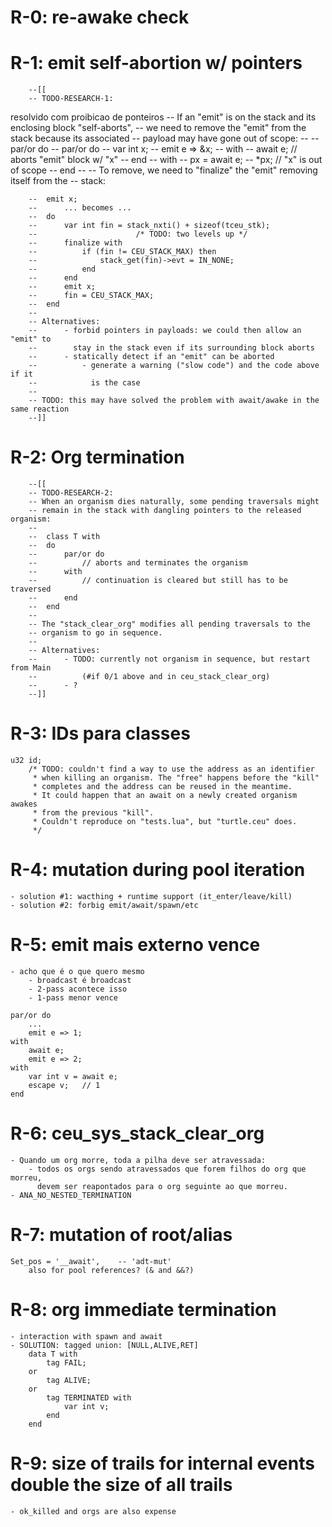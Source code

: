 # R-0: re-awake check

# R-1: emit self-abortion w/ pointers
        --[[
        -- TODO-RESEARCH-1:
resolvido com proibicao de ponteiros
        -- If an "emit" is on the stack and its enclosing block "self-aborts",
        -- we need to remove the "emit" from the stack because its associated
        -- payload may have gone out of scope:
        --
        --  par/or do
        --      par/or do
        --          var int x;
        --          emit e => &x;
        --      with
        --          await e;    // aborts "emit" block w/ "x"
        --      end
        --  with
        --      px = await e;
        --      *px;            // "x" is out of scope
        --  end
        --
        -- To remove, we need to "finalize" the "emit" removing itself from the
        -- stack:

        --  emit x;
        --      ... becomes ...
        --  do
        --      var int fin = stack_nxti() + sizeof(tceu_stk);
        --                      /* TODO: two levels up */
        --      finalize with
        --          if (fin != CEU_STACK_MAX) then
        --              stack_get(fin)->evt = IN_NONE;
        --          end
        --      end
        --      emit x;
        --      fin = CEU_STACK_MAX;
        --  end
        --
        -- Alternatives:
        --      - forbid pointers in payloads: we could then allow an "emit" to
        --        stay in the stack even if its surrounding block aborts
        --      - statically detect if an "emit" can be aborted
        --          - generate a warning ("slow code") and the code above if it
        --            is the case
        --
        -- TODO: this may have solved the problem with await/awake in the same reaction
        --]]

# R-2: Org termination
        --[[
        -- TODO-RESEARCH-2:
        -- When an organism dies naturally, some pending traversals might
        -- remain in the stack with dangling pointers to the released organism:
        --
        --  class T with
        --  do
        --      par/or do
        --          // aborts and terminates the organism
        --      with
        --          // continuation is cleared but still has to be traversed
        --      end
        --  end
        --
        -- The "stack_clear_org" modifies all pending traversals to the
        -- organism to go in sequence.
        --
        -- Alternatives:
        --      - TODO: currently not organism in sequence, but restart from Main
        --          (#if 0/1 above and in ceu_stack_clear_org)
        --      - ?
        --]]

# R-3: IDs para classes

    u32 id;
        /* TODO: couldn't find a way to use the address as an identifier
         * when killing an organism. The "free" happens before the "kill"
         * completes and the address can be reused in the meantime.
         * It could happen that an await on a newly created organism awakes
         * from the previous "kill".
         * Couldn't reproduce on "tests.lua", but "turtle.ceu" does.
         */
# R-4: mutation during pool iteration
    - solution #1: wacthing + runtime support (it_enter/leave/kill)
    - solution #2: forbig emit/await/spawn/etc

# R-5: emit mais externo vence
    - acho que é o que quero mesmo
        - broadcast é broadcast
        - 2-pass acontece isso
        - 1-pass menor vence

    par/or do
        ...
        emit e => 1;
    with
        await e;
        emit e => 2;
    with
        var int v = await e;
        escape v;   // 1
    end

# R-6: ceu_sys_stack_clear_org
    - Quando um org morre, toda a pilha deve ser atravessada:
        - todos os orgs sendo atravessados que forem filhos do org que morreu, 
          devem ser reapontados para o org seguinte ao que morreu.
    - ANA_NO_NESTED_TERMINATION

# R-7: mutation of root/alias
    Set_pos = '__await',    -- 'adt-mut'
        also for pool references? (& and &&?)

# R-8: org immediate termination
    - interaction with spawn and await
    - SOLUTION: tagged union: [NULL,ALIVE,RET]
        data T with
            tag FAIL;
        or
            tag ALIVE;
        or
            tag TERMINATED with
                var int v;
            end
        end

# R-9: size of trails for internal events double the size of all trails
    - ok_killed and orgs are also expense
